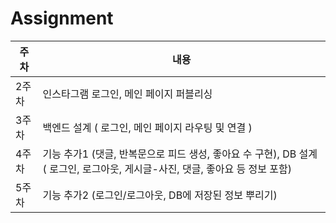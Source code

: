 # Assignment
주차 | 내용 
------|-----------
2주차| 인스타그램 로그인, 메인 페이지 퍼블리싱
3주차| 백엔드 설계 ( 로그인, 메인 페이지 라우팅 및 연결 )
4주차| 기능 추가1 (댓글, 반복문으로 피드 생성, 좋아요 수 구현), DB 설계 ( 로그인, 로그아웃, 게시글-사진, 댓글, 좋아요 등 정보 포함)
5주차| 기능 추가2 (로그인/로그아웃, DB에 저장된 정보 뿌리기)
